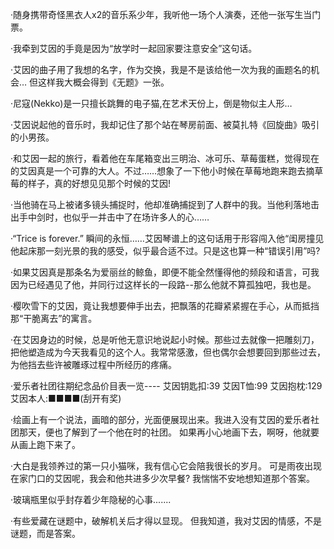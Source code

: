 ·随身携带奇怪黑衣人x2的音乐系少年，我听他一场个人演奏，还他一张写生当门票。

·我牵到艾因的手竟是因为“放学时一起回家要注意安全”这句话。

·艾因的曲子用了我想的名字，作为交换，我是不是该给他一次为我的画题名的机会…
但这样我大概会得到《无题》一张。

·尼寇(Nekko)是一只擅长跳舞的电子猫,在艺术天份上，倒是物似主人形…

·艾因说起他的音乐时，我却记住了那个站在琴房前面、被莫扎特《回旋曲》吸引的小男孩。

·和艾因一起的旅行，看着他在车尾箱变出三明治、冰可乐、草莓蛋糕，觉得现在的艾因真是一个可靠的大人。不过……想象了一下他小时候在草莓地跑来跑去摘草莓的样子，真的好想见见那个时候的艾因!

·当他骑在马上被诸多镜头捕捉时，他却准确捕捉到了人群中的我。当他利落地击出手中剑时，也似乎一并击中了在场许多人的心……

·“Trice is forever.”
瞬间的永恒……艾因琴谱上的这句话用于形容闯入他“闺房撞见他起床那一刻光景的我的感受，似乎最合适不过。只是这也算一种“错误引用”吗?

·如果艾因真是那条名为爱丽丝的鲸鱼，即便不能全然懂得他的频段和语言，可我因为已经遇见了他，并同行过这样长的一段路--那么他就不算孤独吧，我也是。

·樱吹雪下的艾因，竟让我想要伸手出去，把飘落的花瓣紧紧握在手心，从而抵挡那“干脆离去”的寓言。

·在艾因身边的时候，总是听他无意识地说起小时候。那些过去就像一把雕刻刀，把他塑造成为今天我看见的这个人。我常常感激，但也偶尔会想要回到那些过去，为他挡去些许被雕琢过程中所经历的疼痛。

·爱乐者社团往期纪念品价目表一览----
艾因钥匙扣:39
艾因T恤:99
艾因抱枕:129
艾因本人:■■■■(刮开有奖)

·绘画上有一个说法，画暗的部分，光面便展现出来。我进入没有艾因的爱乐者社团那天，便也了解到了一个他在时的社团。
如果再小心地画下去，啊呀，他就要从画上跑下来了。

·大白是我领养过的第一只小猫咪，我有信心它会陪我很长的岁月。
可是雨夜出现在家门口的艾因呢，我会和他共进多少次早餐?
我惴惴不安地想知道那个答案。

·玻璃瓶里似乎封存着少年隐秘的心事.......

·有些爱藏在谜题中，破解机关后才得以显现。
但我知道，我对艾因的情感，不是谜题，而是答案。